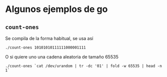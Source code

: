 # Algunos ejemplos de go

## `count-ones`

Se compila de la forma habitual, se usa así

	./count-ones 10101010111111000001111
	
O si quiere uno una cadena aleatoria de tamaño 65535

	./count-ones `cat /dev/urandom | tr -dc '01' | fold -w 65535 | head -n 1`
